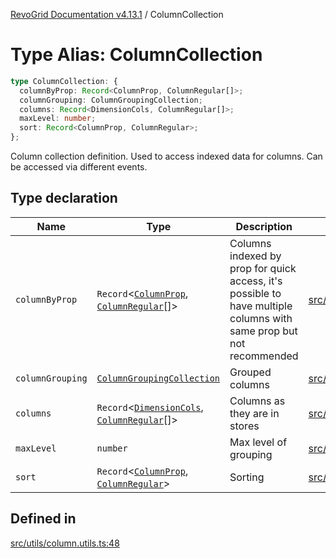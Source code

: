 [RevoGrid Documentation v4.13.1](README.md) / ColumnCollection

# Type Alias: ColumnCollection

```ts
type ColumnCollection: {
  columnByProp: Record<ColumnProp, ColumnRegular[]>;
  columnGrouping: ColumnGroupingCollection;
  columns: Record<DimensionCols, ColumnRegular[]>;
  maxLevel: number;
  sort: Record<ColumnProp, ColumnRegular>;
};
```

Column collection definition.
Used to access indexed data for columns.
Can be accessed via different events.

## Type declaration

| Name | Type | Description | Defined in |
| ------ | ------ | ------ | ------ |
| `columnByProp` | `Record`\<[`ColumnProp`](TypeAlias.ColumnProp.md), [`ColumnRegular`](Interface.ColumnRegular.md)[]\> | Columns indexed by prop for quick access, it's possible to have multiple columns with same prop but not recommended | [src/utils/column.utils.ts:56](https://github.com/revolist/revogrid/blob/4ebc7221c475d12b7f731e54908af9eefb855c73/src/utils/column.utils.ts#L56) |
| `columnGrouping` | [`ColumnGroupingCollection`](TypeAlias.ColumnGroupingCollection.md) | Grouped columns | [src/utils/column.utils.ts:60](https://github.com/revolist/revogrid/blob/4ebc7221c475d12b7f731e54908af9eefb855c73/src/utils/column.utils.ts#L60) |
| `columns` | `Record`\<[`DimensionCols`](TypeAlias.DimensionCols.md), [`ColumnRegular`](Interface.ColumnRegular.md)[]\> | Columns as they are in stores | [src/utils/column.utils.ts:52](https://github.com/revolist/revogrid/blob/4ebc7221c475d12b7f731e54908af9eefb855c73/src/utils/column.utils.ts#L52) |
| `maxLevel` | `number` | Max level of grouping | [src/utils/column.utils.ts:64](https://github.com/revolist/revogrid/blob/4ebc7221c475d12b7f731e54908af9eefb855c73/src/utils/column.utils.ts#L64) |
| `sort` | `Record`\<[`ColumnProp`](TypeAlias.ColumnProp.md), [`ColumnRegular`](Interface.ColumnRegular.md)\> | Sorting | [src/utils/column.utils.ts:68](https://github.com/revolist/revogrid/blob/4ebc7221c475d12b7f731e54908af9eefb855c73/src/utils/column.utils.ts#L68) |

## Defined in

[src/utils/column.utils.ts:48](https://github.com/revolist/revogrid/blob/4ebc7221c475d12b7f731e54908af9eefb855c73/src/utils/column.utils.ts#L48)
